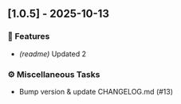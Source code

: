 ## [1.0.5] - 2025-10-13

### 🚀 Features

- *(readme)* Updated 2

### ⚙️ Miscellaneous Tasks

- Bump version & update CHANGELOG.md (#13)
